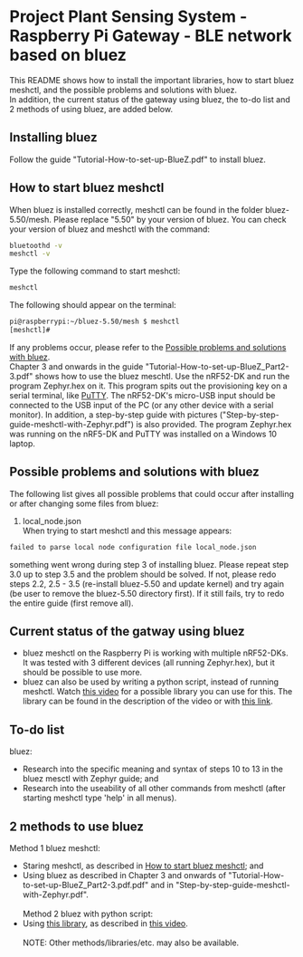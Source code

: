 # Project Plant Sensing System - Raspberry Pi Gateway - BLE network based on bluez
This README shows how to install the important libraries, how to start bluez meshctl, and the possible problems and solutions with bluez.\
In addition, the current status of the gateway using bluez, the to-do list and 2 methods of using bluez, are added below.

## Installing bluez
Follow the guide "Tutorial-How-to-set-up-BlueZ.pdf" to install bluez.

## How to start bluez meshctl
When bluez is installed correctly, meshctl can be found in the folder bluez-5.50/mesh. Please replace "5.50" by your version of bluez.
You can check your version of bluez and meshctl with the command:
```bash
bluetoothd -v
meshctl -v
```

Type the following command to start meshctl:
```bash
meshctl
```

The following should appear on the terminal:
```bash
pi@raspberrypi:~/bluez-5.50/mesh $ meshctl
[meshctl]# 
```
If any problems occur, please refer to the [Possible problems and solutions with bluez](#-Possible-problems-and-solutions-with-bluez).\
Chapter 3 and onwards in the guide "Tutorial-How-to-set-up-BlueZ_Part2-3.pdf" shows how to use the bluez meschtl. Use the nRF52-DK and run the program Zephyr.hex on it. This program spits out the provisioning key on a serial terminal, like [PuTTY](https://www.chiark.greenend.org.uk/~sgtatham/putty/latest.html). The nRF52-DK's micro-USB input should be connected to the USB input of the PC (or any other device with a serial monitor).
In addition, a step-by-step guide with pictures ("Step-by-step-guide-meshctl-with-Zephyr.pdf") is also provided. The program Zephyr.hex was running on the nRF5-DK and PuTTY was installed on a Windows 10 laptop.

## Possible problems and solutions with bluez
The following list gives all possible problems that could occur after installing or after changing some files from bluez:

1. local_node.json\
When trying to start meshctl and this message appears:
```bash
failed to parse local node configuration file local_node.json
```
something went wrong during step 3 of installing bluez. Please repeat step 3.0 up to step 3.5 and the problem should be solved. If not, please redo steps 2.2, 2.5 - 3.5 (re-install bluez-5.50 and update kernel) and try again (be user to remove the bluez-5.50 directory first). If it still fails, try to redo the entire guide (first remove all).

## Current status of the gatway using bluez
- bluez meshctl on the Raspberry Pi is working with multiple nRF52-DKs. It was tested with 3 different devices (all running Zephyr.hex), but it should be possible to use more.
- bluez can also be used by writing a python script, instead of running meshctl. Watch [this video](https://www.youtube.com/watch?v=wKZaYKavJsQ) for a possible library you can use for this. The library can be found in the description of the video or with [this link](https://github.com/adafruit/Adafruit_Python_BluefruitLE).

## To-do list
bluez:
- Research into the specific meaning and syntax of steps 10 to 13 in the bluez mesctl with Zephyr guide; and
- Research into the useability of all other commands from meshctl (after starting meshctl type 'help' in all menus).

## 2 methods to use bluez
Method 1 bluez meshctl:
- Staring meshctl, as described in [How to start bluez meshctl](#-How-to-start-bluez-meshctl); and
- Using bluez as described in Chapter 3 and onwards of "Tutorial-How-to-set-up-BlueZ_Part2-3.pdf.pdf" and in "Step-by-step-guide-meshctl-with-Zephyr.pdf".\
\
Method 2 bluez with python script:
- Using [this library](https://github.com/adafruit/Adafruit_Python_BluefruitLE), as described in [this video](https://www.youtube.com/watch?v=wKZaYKavJsQ).\
\
NOTE: Other methods/libraries/etc. may also be available.
